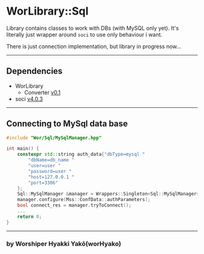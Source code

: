 # WorLibrary::Sql

Library contains classes to work with DBs (with MySQL only yet).
It's literally just wrapper around `soci` to use only behaviour i want.

There is just connection implementation, but library in progress now...

---

## Dependencies

- WorLibrary
    - Converter [v0.1]()
- soci [v4.0.3](https://github.com/SOCI/soci/tree/v4.0.3)

---

## Connecting to MySql data base

```c++
#include "Wor/Sql/MySqlManager.hpp"

int main() {
    constexpr std::string auth_data{"dbType=mysql "
        "dbName=db_name "
        "user=user "
        "password=user "
        "host=127.0.0.1 "
        "port=3306"
    };
    Sql::MySqlManager &manager = Wrappers::Singleton<Sql::MySqlManager>::get();
    manager.configure(Mss::ConfData::authParameters);
    bool connect_res = manager.tryToConnect();
    ...
    return 0;
}
```

--- 

### by Worshiper Hyakki Yakō(worHyako)

